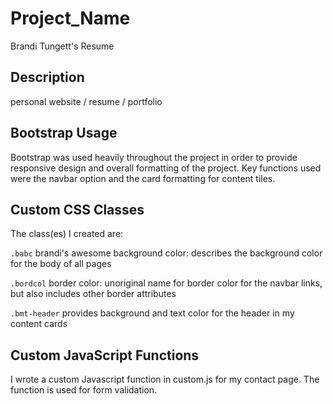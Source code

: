 # Project_Name
Brandi Tungett's Resume

## Description

personal website / resume / portfolio


## Bootstrap Usage

Bootstrap was used heavily throughout the project in order to provide responsive design and overall formatting of the project. Key functions used were the navbar option and the card formatting for content tiles.


## Custom CSS Classes

The class(es) I created are:

`.babc`
brandi's awesome background color: describes the background color for the body of all pages

`.bordcol`
border color: unoriginal name for border color for the navbar links, but also includes other border attributes

`.bmt-header`
provides background and text color for the header in my content cards


## Custom JavaScript Functions

I wrote a custom Javascript function in custom.js for my contact page. The function is used for form validation. 